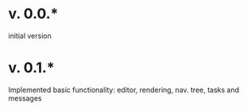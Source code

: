 # v. 0.0.*
initial version

# v. 0.1.*
Implemented basic functionality: editor, rendering, nav. tree, tasks and messages